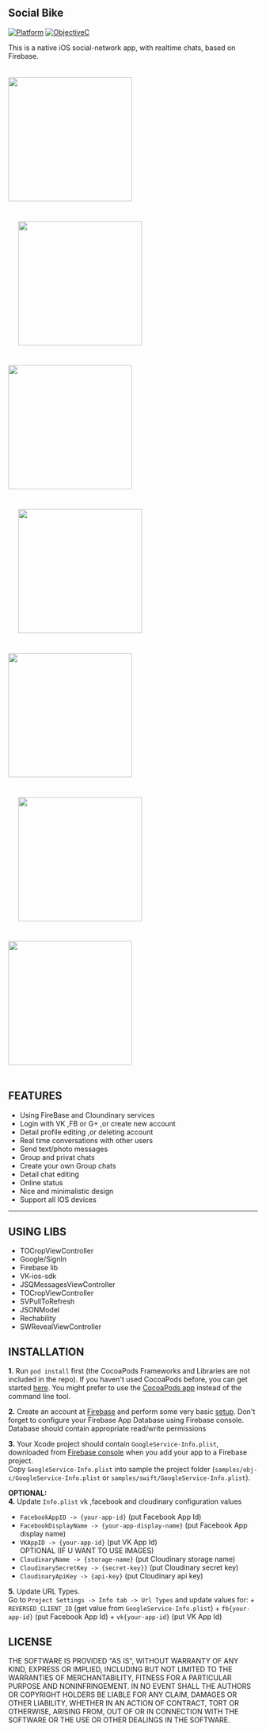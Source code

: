 ## Social Bike

[![Platform](https://img.shields.io/badge/platform-ios-blue.svg?style=flat
)](https://developer.apple.com/iphone/index.action)
[![ObjectiveC](https://img.shields.io/badge/Objective--C-2.0-blue.svg)](https://developer.apple.com/library/content/documentation/Cocoa/Conceptual/ProgrammingWithObjectiveC/Introduction/Introduction.html)

This is a native iOS social-network app, with realtime chats, based on Firebase.

<img src="https://preview.ibb.co/daA1Tv/Simulator_Screen_Shot_Mar_31_2017_4_19_13_PM.png" width="250"  style="margin:20px 0px" align="middle"> 
<img src="https://preview.ibb.co/nJQwva/Simulator_Screen_Shot_Mar_31_2017_4_18_33_PM.png" width="250"  style="margin:20px 20px" align="middle">
</br>
<img src="https://preview.ibb.co/mpsn1F/Simulator_Screen_Shot_Mar_31_2017_4_54_22_PM.png" width="250" style="margin:20px 0px" align="middle">
<img src="https://preview.ibb.co/duNLMF/Simulator_Screen_Shot_Mar_31_2017_4_18_51_PM.png" width="250" style="margin:20px 20px" align="middle">
</br>
<img src="https://preview.ibb.co/eaaqMF/Simulator_Screen_Shot_Mar_31_2017_4_19_00_PM.png" width="250" style="margin:20px 0px" align="middle">
<img src="https://preview.ibb.co/jDrwfa/Simulator_Screen_Shot_Apr_3_2017_11_09_48_AM.png" width="250" style="margin:20px 20px" align="middle">
</br>
<img src="https://preview.ibb.co/c3Xtaa/Simulator_Screen_Shot_Mar_31_2017_4_19_09_PM.png" width="250" style="margin:20px 0px" align="middle">

## FEATURES

- Using FireBase and Cloundinary services
- Login with VK ,FB or G+ ,or create new account
- Detail profile editing ,or deleting account
- Real time conversations with other users
- Send text/photo messages
- Group and privat chats
- Create your own Group chats 
- Detail chat editing
- Online status
- Nice and minimalistic design
- Support all IOS devices

---
## USING LIBS

- TOCropViewController
- Google/SignIn
- Firebase lib
- VK-ios-sdk
- JSQMessagesViewController
- TOCropViewController
- SVPullToRefresh
- JSONModel
- Rechability
- SWRevealViewController

## INSTALLATION

**1.** Run `pod install` first (the CocoaPods Frameworks and Libraries are not included in the repo). If you haven't used CocoaPods before, you can get started [here](https://guides.cocoapods.org/using/getting-started.html). You might prefer to use the [CocoaPods app](https://cocoapods.org/app) instead of the command line tool.

**2.** Create an account at [Firebase](https://firebase.google.com) and perform some very basic [setup](https://firebase.google.com/docs/ios/setup). Don't forget to configure your Firebase App Database using Firebase console.
Database should contain appropriate read/write permissions

**3.** Your Xcode project should contain `GoogleService-Info.plist`, downloaded from [Firebase console](https://console.firebase.google.com) when you add your app to a Firebase project.<br>
Copy `GoogleService-Info.plist` into sample the project folder (`samples/obj-c/GoogleService-Info.plist` or `samples/swift/GoogleService-Info.plist`).

**OPTIONAL:**
</br>
**4.** Update `Info.plist` vk ,facebook and cloudinary configuration values
  + `FacebookAppID -> {your-app-id}` (put Facebook App Id)
  + `FacebookDisplayName -> {your-app-display-name}` (put Facebook App display name)
  + `VKAppID -> {your-app-id}` (put VK App Id)
 </br> OPTIONAL (IF U WANT TO USE IMAGES)
  + `CloudinaryName -> {storage-name}` (put Cloudinary storage name)
  + `CloudinarySecretKey -> {secret-key}}` (put Cloudinary secret key)
  + `CloudinaryApiKey -> {api-key}` (put Cloudinary api key)

**5.** Update URL Types.<br>
Go to `Project Settings -> Info tab -> Url Types` and update values for:
	+ `REVERSED_CLIENT_ID` (get value from `GoogleService-Info.plist`)
	+ `fb{your-app-id}` (put Facebook App Id)
	+ `vk{your-app-id}` (put VK App Id)

## LICENSE

THE SOFTWARE IS PROVIDED "AS IS", WITHOUT WARRANTY OF ANY KIND, EXPRESS OR
IMPLIED, INCLUDING BUT NOT LIMITED TO THE WARRANTIES OF MERCHANTABILITY,
FITNESS FOR A PARTICULAR PURPOSE AND NONINFRINGEMENT. IN NO EVENT SHALL THE
AUTHORS OR COPYRIGHT HOLDERS BE LIABLE FOR ANY CLAIM, DAMAGES OR OTHER
LIABILITY, WHETHER IN AN ACTION OF CONTRACT, TORT OR OTHERWISE, ARISING FROM,
OUT OF OR IN CONNECTION WITH THE SOFTWARE OR THE USE OR OTHER DEALINGS IN
THE SOFTWARE.
